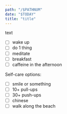 ```yaml
---
path: "/$PATHNUM"
date: "$TODAY"
title: "title"
---
```


text

- [ ] wake up
- [ ] do 1 thing
- [ ] meditate
- [ ] breakfast
- [ ] caffeine in the afternoon

Self-care options:
- [ ] smile or something
- [ ] 10+ pull-ups
- [ ] 30+ push-ups
- [ ] chinese
- [ ] walk along the beach
